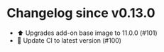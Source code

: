 # Changelog since v0.13.0
- ⬆️ Upgrades add-on base image to 11.0.0 (#101) 
- 🚀 Update CI to latest version (#100) 
